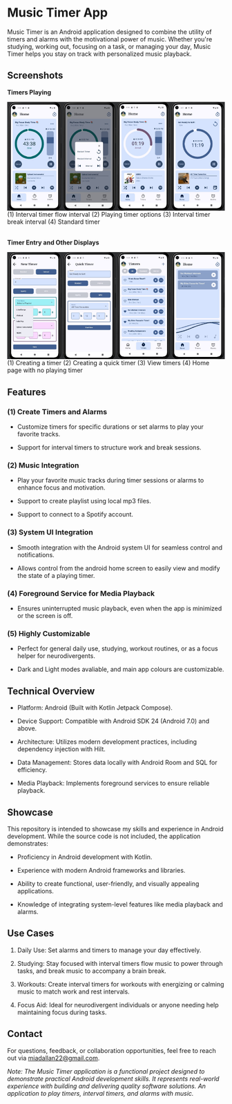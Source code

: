 # Music Timer App

Music Timer is an Android application designed to combine the utility of timers and alarms with the motivational power of music. Whether you're studying, working out, focusing on a task, or managing your day, Music Timer helps you stay on track with personalized music playback.

## Screenshots
**Timers Playing**
<div style="display: flex; justify-content: space-around; width: 100%; flex-wrap: nowrap;">
  <img src="assets/interval_timer_playing.jpg" alt="Interval Timer Playing Flow" style="flex: 1; width: 23%; height: auto;">
  <img src="assets/interval_timer_playing_modal.jpg" alt="Interval Timer Playing Modal" style="flex: 1; width: 23%; height: auto;">
  <img src="assets/interval_timer_playing_break_2.jpg" alt="Interval Timer Playing Break" style="flex: 1; width: 23%; height: auto;">
  <img src="assets/standard_timer_playing.jpg" alt="Standard Timer Playing" style="flex: 1; width: 23%; height: auto;">
</div>
(1) Interval timer flow interval (2) Playing timer options (3) Interval timer break interval (4) Standard timer 
<br> <br>

**Timer Entry and Other Displays**
<div style="display: flex; justify-content: space-around; width: 100%; flex-wrap: nowrap;">
  <img src="assets/interval_entry_show_playlists.jpg" alt="Interval Timer Entry" style="flex: 1; width: 23%; height: auto;">
  <img src="assets/quick_timer_entry.jpg" alt="Quick Timer Entry" style="flex: 1; width: 23%; height: auto;">
  <img src="assets/timer_list_all.jpg" alt="Timer List" style="flex: 1; width: 23%; height: auto;">
  <img src="assets/blank_home_favs.jpg" alt="Home Page" style="flex: 1; width: 23%; height: auto;">
</div>
(1) Creating a timer (2) Creating a quick timer (3) View timers (4) Home page with no playing timer

## Features

### (1) Create Timers and Alarms 

- Customize timers for specific durations or set alarms to play your favorite tracks.

- Support for interval timers to structure work and break sessions.

### (2) Music Integration

- Play your favorite music tracks during timer sessions or alarms to enhance focus and motivation.

- Support to create playlist using local mp3 files.

- Support to connect to a Spotify account. 

### (3) System UI Integration

- Smooth integration with the Android system UI for seamless control and notifications.

- Allows control from the android home screen to easily view and modify the state of a playing timer. 

### (4) Foreground Service for Media Playback

- Ensures uninterrupted music playback, even when the app is minimized or the screen is off.

### (5) Highly Customizable

- Perfect for general daily use, studying, workout routines, or as a focus helper for neurodivergents.

- Dark and Light modes avaliable, and main app colours are customizable. 

## Technical Overview

- Platform: Android (Built with Kotlin Jetpack Compose).

- Device Support: Compatible with Android SDK 24 (Android 7.0) and above.

- Architecture: Utilizes modern development practices, including dependency injection with Hilt.

- Data Management: Stores data locally with Android Room and SQL for efficiency.

- Media Playback: Implements foreground services to ensure reliable playback.

## Showcase

This repository is intended to showcase my skills and experience in Android development. While the source code is not included, the application demonstrates:

- Proficiency in Android development with Kotlin.

- Experience with modern Android frameworks and libraries.

- Ability to create functional, user-friendly, and visually appealing applications.

- Knowledge of integrating system-level features like media playback and alarms.

## Use Cases

1. Daily Use: Set alarms and timers to manage your day effectively.

2. Studying: Stay focused with interval timers flow music to power through tasks, and break music to accompany a brain break. 

3. Workouts: Create interval timers for workouts with energizing or calming music to match work and rest intervals. 

4. Focus Aid: Ideal for neurodivergent individuals or anyone needing help maintaining focus during tasks.

## Contact

For questions, feedback, or collaboration opportunities, feel free to reach out via miadallan22@gmail.com.

*Note: The Music Timer application is a functional project designed to demonstrate practical Android development skills. It represents real-world experience with building and delivering quality software solutions.
An application to play timers, interval timers, and alarms with music.*
